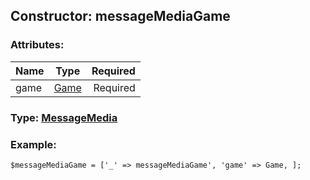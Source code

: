 ## Constructor: messageMediaGame  

### Attributes:

| Name     |    Type       | Required |
|----------|:-------------:|---------:|
|game|[Game](../types/Game.md) | Required|



### Type: [MessageMedia](../types/MessageMedia.md)


### Example:

```
$messageMediaGame = ['_' => messageMediaGame', 'game' => Game, ];
```